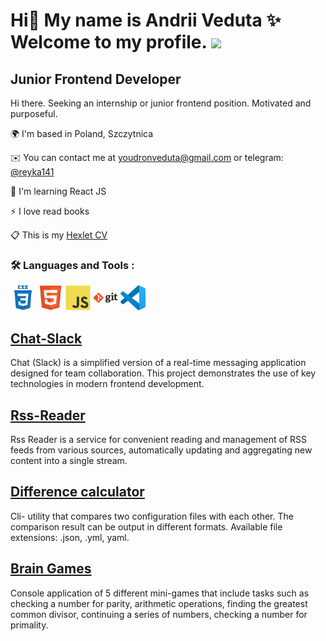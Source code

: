 
# Hi👋 My name is Andrii Veduta ✨ Welcome to my profile. ![](https://komarev.com/ghpvc/?username=reyka141&color=483D8B)
## Junior Frontend Developer
Hi there. Seeking an internship or junior frontend position. Motivated and purposeful.

🌍 I'm based in Poland, Szczytnica

✉️ You can contact me at youdronveduta@gmail.com or telegram: [@reyka141](https://t.me/reyka141)

🧠 I'm learning React JS

⚡ I love read books

📋 This is my [Hexlet CV](https://cv.hexlet.io/ru/resumes/4518)


### :hammer_and_wrench: Languages and Tools :

  <a href="https://www.w3.org/TR/CSS/#css"><img src="https://github.com/devicons/devicon/blob/master/icons/css3/css3-plain-wordmark.svg" title="CSS3" alt="CSS" width="40" height="40"></a>
  <a href="https://developer.mozilla.org/en-US/docs/Glossary/HTML5"><img src="https://github.com/devicons/devicon/blob/master/icons/html5/html5-original.svg" title="HTML5" alt="HTML" width="40" height="40"></a>
  <a href="https://developer.mozilla.org/en-US/docs/Web/JavaScript"><img src="https://github.com/devicons/devicon/blob/master/icons/javascript/javascript-original.svg" title="JavaScript" alt="JavaScript" width="40" height="40"></a>
  <a href="https://git-scm.com/"><img src="https://github.com/devicons/devicon/blob/master/icons/git/git-original-wordmark.svg" title="Git" alt="Git" width="40" height="40"></a>
  <a href="https://code.visualstudio.com/"><img src="https://github.com/devicons/devicon/blob/master/icons/vscode/vscode-original.svg" title="VSCode" alt="VSCode" width="40" height="40"></a>

## [Chat-Slack](https://github.com/Reyka141/Chat-Slack)

Chat (Slack) is a simplified version of a real-time messaging application designed for team collaboration.
This project demonstrates the use of key technologies in modern frontend development.

## [Rss-Reader](https://github.com/Reyka141/Rss-Reader)

Rss Reader is a service for convenient reading and management of RSS feeds from various sources, automatically updating and aggregating new content into a single stream.

## [Difference calculator](https://github.com/Reyka141/frontend-project-46) 

Cli- utility that compares two configuration files with each other. The comparison result can be output in different formats. Available file extensions: .json, .yml, yaml.

## [Brain Games](https://github.com/Reyka141/frontend-project-44)

Console application of 5 different mini-games that include tasks such as checking a number for parity, arithmetic operations, finding the greatest common divisor, continuing a series of numbers, checking a number for primality.

<!--
**Reyka141/Reyka141** is a ✨ _special_ ✨ repository because its `README.md` (this file) appears on your GitHub profile.

Here are some ideas to get you started:

- 🔭 I’m currently working on ...
- 🌱 I’m currently learning ...
- 👯 I’m looking to collaborate on ...
- 🤔 I’m looking for help with ...
- 💬 Ask me about ...
- 📫 How to reach me: ...
- 😄 Pronouns: ...
- ⚡ Fun fact: ...
-->
